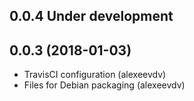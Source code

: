 0.0.4 Under development
-----------------------

0.0.3 (2018-01-03)
-----------------------
- TravisCI configuration (alexeevdv)
- Files for Debian packaging (alexeevdv)